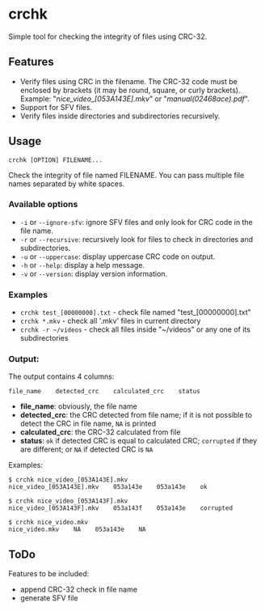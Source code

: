 # crchk

Simple tool for checking the integrity of files using CRC-32.

## Features

* Verify files using CRC in the filename. The CRC-32 code must be enclosed by brackets (it may be round, square, or curly brackets). Example: "*nice\_video\_[053A143E].mkv*" or "*manual(02468ace).pdf*".
* Support for SFV files.
* Verify files inside directories and subdirectories recursively.

## Usage

`crchk [OPTION] FILENAME...`

Check the integrity of file named FILENAME. You can pass multiple file names separated by white spaces.

### Available options

* `-i` or `--ignore-sfv`: ignore SFV files and only look for CRC code in the file name.
* `-r` or `--recursive`: recursively look for files to check in directories and subdirectories.
* `-u` or `--uppercase`: display uppercase CRC code on output.
* `-h` or `--help`: display a help message.
* `-v` or `--version`: display version information.

### Examples

* `crchk test_[00000000].txt` - check file named "test\_[00000000].txt"
* `crchk *.mkv` - check all '.mkv' files in current directory
* `crchk -r ~/videos` - check all files inside "~/videos" or any one of its subdirectories


### Output:

The output contains 4 columns:

```file_name    detected_crc    calculated_crc    status```

* **file\_name**: obviously, the file name
* **detected\_crc**: the CRC detected from file name; if it is not possible to detect the CRC in file name, `NA` is printed
* **calculated\_crc**: the CRC-32 calculated from file
* **status**: `ok` if detected CRC is equal to calculated CRC; `corrupted` if they are different; or `NA` if detected CRC is `NA`

Examples:

```
$ crchk nice_video_[053A143E].mkv
nice_video_[053A143E].mkv    053a143e    053a143e    ok
```

```
$ crchk nice_video_[053A143F].mkv
nice_video_[053A143F].mkv    053a143f    053a143e    corrupted
```

```
$ crchk nice_video.mkv
nice_video.mkv    NA    053a143e    NA
```

## ToDo

Features to be included:

* append CRC-32 check in file name
* generate SFV file
